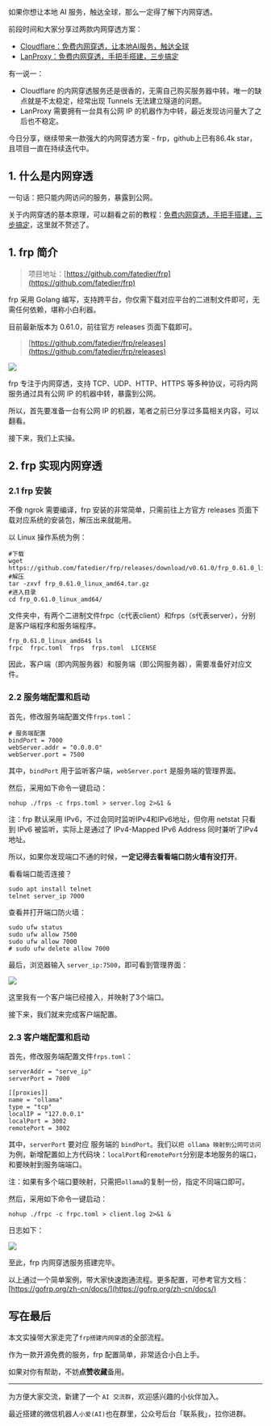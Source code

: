 ﻿如果你想让本地 AI 服务，触达全球，那么一定得了解下内网穿透。

前段时间和大家分享过两款内网穿透方案：

- [Cloudflare：免费内网穿透，让本地AI服务，触达全球](https://zhuanlan.zhihu.com/p/716891964)
- [LanProxy：免费内网穿透，手把手搭建，三步搞定](https://zhuanlan.zhihu.com/p/711445796)

有一说一：
- Cloudflare 的内网穿透服务还是很香的，无需自己购买服务器中转。唯一的缺点就是不太稳定，经常出现 Tunnels 无法建立隧道的问题。
- LanProxy 需要拥有一台具有公网 IP 的机器作为中转，最近发现访问量大了之后也不稳定。

今日分享，继续带来一款强大的内网穿透方案 - frp，github上已有86.4k star，且项目一直在持续迭代中。

## 1. 什么是内网穿透

一句话：把只能内网访问的服务，暴露到公网。

关于内网穿透的基本原理，可以翻看之前的教程：[免费内网穿透，手把手搭建，三步搞定](https://zhuanlan.zhihu.com/p/711445796)，这里就不赘述了。

## 1. frp 简介
> 项目地址：[https://github.com/fatedier/frp](https://github.com/fatedier/frp)

frp 采用 Golang 编写，支持跨平台，你仅需下载对应平台的二进制文件即可，无需任何依赖，堪称小白利器。

目前最新版本为 0.61.0，前往官方 releases 页面下载即可。

> [https://github.com/fatedier/frp/releases](https://github.com/fatedier/frp/releases)

![](https://img-blog.csdnimg.cn/img_convert/37e373896cd155cc785aafca5d66a831.png)

frp 专注于内网穿透，支持 TCP、UDP、HTTP、HTTPS 等多种协议，可将内网服务通过具有公网 IP 的机器中转，暴露到公网。

所以，首先要准备一台有公网 IP 的机器，笔者之前已分享过多篇相关内容，可以翻看。

接下来，我们上实操。


## 2. frp 实现内网穿透

### 2.1 frp 安装
不像 ngrok 需要编译，frp 安装的非常简单，只需前往上方官方 releases 页面下载对应系统的安装包，解压出来就能用。

以 Linux 操作系统为例：

```
#下载
wget https://github.com/fatedier/frp/releases/download/v0.61.0/frp_0.61.0_linux_amd64.tar.gz
#解压
tar -zxvf frp_0.61.0_linux_amd64.tar.gz
#进入目录
cd frp_0.61.0_linux_amd64/
```

文件夹中，有两个二进制文件frpc（c代表client）和frps（s代表server），分别是客户端程序和服务端程序。


```
frp_0.61.0_linux_amd64$ ls
frpc  frpc.toml  frps  frps.toml  LICENSE
```

因此，客户端（即内网服务器）和服务端（即公网服务器），需要准备好对应文件。


### 2.2 服务端配置和启动

首先，修改服务端配置文件`frps.toml`：

```
# 服务端配置
bindPort = 7000
webServer.addr = "0.0.0.0"
webServer.port = 7500
```

其中，`bindPort` 用于监听客户端，`webServer.port` 是服务端的管理界面。

然后，采用如下命令一键启动：

```
nohup ./frps -c frps.toml > server.log 2>&1 &
```

注：frp 默认采用 IPv6，不过会同时监听IPv4和IPv6地址，但你用 netstat 只看到 IPv6 被监听，实际上是通过了 IPv4-Mapped IPv6 Address 同时兼听了IPv4地址。

所以，如果你发现端口不通的时候，**一定记得去看看端口防火墙有没打开**。

看看端口能否连接？

```
sudo apt install telnet
telnet server_ip 7000
```

查看并打开端口防火墙：

```
sudo ufw status
sudo ufw allow 7500 
sudo ufw allow 7000
# sudo ufw delete allow 7000
```

最后，浏览器输入 `server_ip:7500`，即可看到管理界面：

![](https://img-blog.csdnimg.cn/img_convert/f3123d605d8faebea3cdfe9348a976f4.png)

这里我有一个客户端已经接入，并映射了3个端口。

接下来，我们就来完成客户端配置。


### 2.3 客户端配置和启动

首先，修改服务端配置文件`frps.toml`：

```
serverAddr = "serve_ip"
serverPort = 7000

[[proxies]]
name = "ollama"
type = "tcp"
localIP = "127.0.0.1"
localPort = 3002
remotePort = 3002
```

其中，`serverPort` 要对应 服务端的 `bindPort`。我们以`把 ollama 映射到公网可访问` 为例，新增配置如上方代码块：`localPort`和`remotePort`分别是本地服务的端口，和要映射到服务端端口。

注：如果有多个端口要映射，只需把`ollama`的复制一份，指定不同端口即可。

然后，采用如下命令一键启动：

```
nohup ./frpc -c frpc.toml > client.log 2>&1 &
```

日志如下：

![](https://img-blog.csdnimg.cn/img_convert/ac834dca17c2bed6b7c4578a8a84e1f0.png)

至此，frp 内网穿透服务搭建完毕。

以上通过一个简单案例，带大家快速跑通流程。更多配置，可参考官方文档：[https://gofrp.org/zh-cn/docs/](https://gofrp.org/zh-cn/docs/)

## 写在最后

本文实操带大家走完了`frp搭建内网穿透`的全部流程。

作为一款开源免费的服务，frp 配置简单，非常适合小白上手。

如果对你有帮助，不妨**点赞收藏**备用。

--- 

为方便大家交流，新建了一个 `AI 交流群`，欢迎感兴趣的小伙伴加入。

最近搭建的微信机器人`小爱(AI)`也在群里，公众号后台「联系我」，拉你进群。

